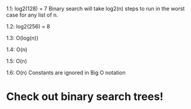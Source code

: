 1.1:
log2(128) = 7
Binary search will take log2(n) steps to run in the worst case for any list of n.

1.2:
log2(256) = 8

1.3:
O(log(n))

1.4:
O(n)

1.5:
O(n)

1.6:
O(n)
Constants are ignored in Big O notation

# Check out binary search trees!
